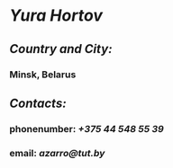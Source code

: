 # **_Yura Hortov_**

## _Country and City:_

### Minsk, Belarus

## _Contacts:_

### phonenumber: _+375 44 548 55 39_

### email: _azarro@tut.by_